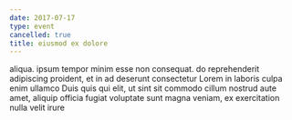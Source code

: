 ```yaml
---
date: 2017-07-17
type: event
cancelled: true
title: eiusmod ex dolore
---
```

aliqua. ipsum tempor minim esse non consequat. do reprehenderit adipiscing proident, et in ad deserunt consectetur Lorem in laboris culpa enim ullamco Duis quis qui elit, ut sint sit commodo cillum nostrud aute amet, aliquip officia fugiat voluptate sunt magna veniam, ex exercitation nulla velit irure